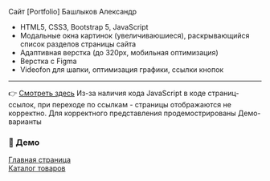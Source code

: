  Сайт [Portfolio] Башлыков Александр
 - HTML5, CSS3, Bootstrap 5, JavaScript
 - Модальные окна картинок (увеличиваюшиеся), раскрывающийся список разделов страницы сайта
 - Адаптивная верстка (до 320px, мобильная оптимизация)
 - Верстка с Figma
 - Videofon для шапки, оптимизация графики, ссылки кнопок
---
:point_right: [Смотреть здесь](https://bashlykov2005.github.io/Portfolio/)     Из-за наличия кода JavaScript в коде страниц-ссылок, при переходе по ссылкам - страницы отображаются не корректно. Для корректного представления продемострированы Демо-варианты
### 🚀 Демо  
   [Главная страница](https://github.com/bashlykov2005/Tech_store_S-GeForce/blob/main/screenshots/127.0.0.1_8000_main.png)  
   [Каталог товаров](https://github.com/bashlykov2005/Tech_store_S-GeForce/blob/main/screenshots/127.0.0.1_8000_catalog_all__page=2.png)  
